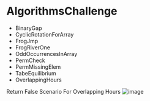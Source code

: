 # AlgorithmsChallenge

- BinaryGap
- CyclicRotationForArray
- FrogJmp
- FrogRiverOne
- OddOccurrencesInArray
- PermCheck
- PermMissingElem
- TabeEquilibrium
- OverlappingHours


Return False Scenario For Overlapping Hours
![image](https://user-images.githubusercontent.com/34089504/188288659-7c4fb4eb-37c4-44c1-8bb3-7a411f0373b9.png)
